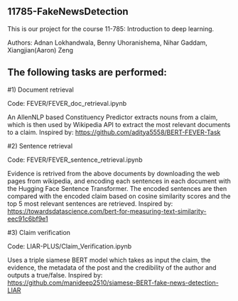 ## 11785-FakeNewsDetection

This is our project for the course 11-785: Introduction to deep learning. 

Authors: Adnan Lokhandwala, Benny Uhoranishema, Nihar Gaddam, Xiangjian(Aaron) Zeng


## The following tasks are performed:

#1) Document retrieval

Code: FEVER/FEVER_doc_retrieval.ipynb

An AllenNLP based Constituency Predictor extracts nouns from a claim, which is then used by Wikipedia API to extract the most relevant documents to a claim. Inspired by: https://github.com/aditya5558/BERT-FEVER-Task

#2) Sentence retrieval

Code: FEVER/FEVER_sentence_retrieval.ipynb

Evidence is retrived from the above documents by downloading the web pages from wikipedia, and encoding each sentences in each document with the Hugging Face Sentence Transformer. The encoded sentences are then compared with the encoded claim based on cosine similarity scores and the top 5 most relevant sentences are retrieved. Inspired by: https://towardsdatascience.com/bert-for-measuring-text-similarity-eec91c6bf9e1

#3) Claim verification

Code: LIAR-PLUS/Claim_Verification.ipynb

Uses a triple siamese BERT model which takes as input the claim, the evidence, the metadata of the post and the credibility of the author and outputs a true/false. Inspired by: https://github.com/manideep2510/siamese-BERT-fake-news-detection-LIAR
